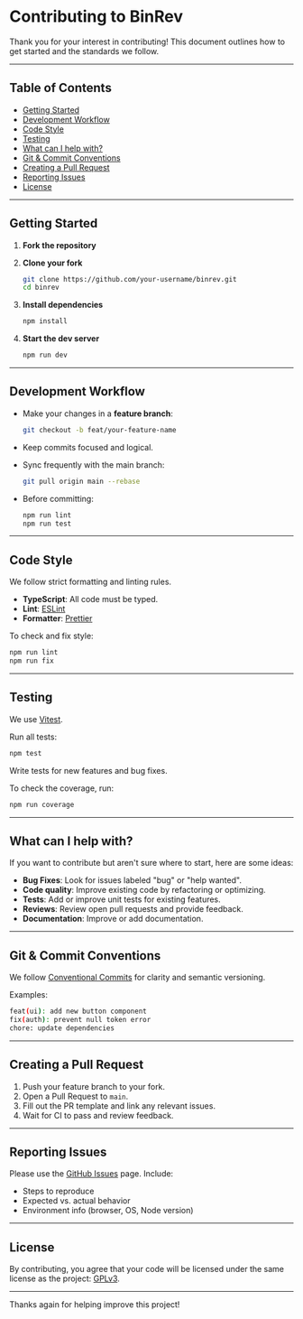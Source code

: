 # Contributing to BinRev

Thank you for your interest in contributing! This document outlines how to get started and the standards we follow.

---

## Table of Contents

* [Getting Started](#getting-started)
* [Development Workflow](#development-workflow)
* [Code Style](#code-style)
* [Testing](#testing)
* [What can I help with?](#what-can-i-help-with)
* [Git & Commit Conventions](#git--commit-conventions)
* [Creating a Pull Request](#creating-a-pull-request)
* [Reporting Issues](#reporting-issues)
* [License](#license)

---

## Getting Started

1. **Fork the repository**

2. **Clone your fork**

   ```bash
   git clone https://github.com/your-username/binrev.git
   cd binrev
   ```

3. **Install dependencies**

   ```bash
   npm install
   ```

4. **Start the dev server**

   ```bash
   npm run dev
   ```

---

## Development Workflow

* Make your changes in a **feature branch**:

  ```bash
  git checkout -b feat/your-feature-name
  ```

* Keep commits focused and logical.

* Sync frequently with the main branch:

  ```bash
  git pull origin main --rebase
  ```

* Before committing:

  ```bash
  npm run lint
  npm run test
  ```

---

## Code Style

We follow strict formatting and linting rules.

* **TypeScript**: All code must be typed.
* **Lint**: [ESLint](https://eslint.org/)
* **Formatter**: [Prettier](https://prettier.io/)

To check and fix style:

```bash
npm run lint
npm run fix
```

---

## Testing

We use [Vitest](https://vitest.dev/).

Run all tests:

```bash
npm test
```

Write tests for new features and bug fixes.

To check the coverage, run:

```bash
npm run coverage
```
---

## What can I help with?

If you want to contribute but aren't sure where to start, here are some ideas:
- **Bug Fixes**: Look for issues labeled "bug" or "help wanted".
- **Code quality**: Improve existing code by refactoring or optimizing.
- **Tests**: Add or improve unit tests for existing features.
- **Reviews**: Review open pull requests and provide feedback.
- **Documentation**: Improve or add documentation.

---

## Git & Commit Conventions

We follow [Conventional Commits](https://www.conventionalcommits.org/) for clarity and semantic versioning.

Examples:

```bash
feat(ui): add new button component
fix(auth): prevent null token error
chore: update dependencies
```

---

## Creating a Pull Request

1. Push your feature branch to your fork.
2. Open a Pull Request to `main`.
3. Fill out the PR template and link any relevant issues.
4. Wait for CI to pass and review feedback.

---

## Reporting Issues

Please use the [GitHub Issues](https://github.com/dmonizer/binrev/issues) page. Include:

* Steps to reproduce
* Expected vs. actual behavior
* Environment info (browser, OS, Node version)

---

## License

By contributing, you agree that your code will be licensed under the same license as the project: [GPLv3](./LICENSE).

---

Thanks again for helping improve this project!
